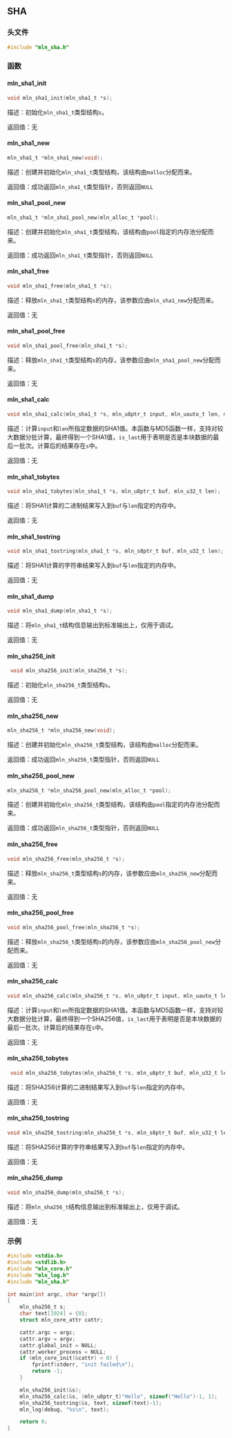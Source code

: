 ## SHA



### 头文件

```c
#include "mln_sha.h"
```



### 函数



#### mln_sha1_init

```c
void mln_sha1_init(mln_sha1_t *s);
```

描述：初始化`mln_sha1_t`类型结构`s`。

返回值：无



#### mln_sha1_new

```c
mln_sha1_t *mln_sha1_new(void);
```

描述：创建并初始化`mln_sha1_t`类型结构，该结构由`malloc`分配而来。

返回值：成功返回`mln_sha1_t`类型指针，否则返回`NULL`



#### mln_sha1_pool_new

```c
mln_sha1_t *mln_sha1_pool_new(mln_alloc_t *pool);
```

描述：创建并初始化`mln_sha1_t`类型结构，该结构由`pool`指定的内存池分配而来。

返回值：成功返回`mln_sha1_t`类型指针，否则返回`NULL`



#### mln_sha1_free

```c
void mln_sha1_free(mln_sha1_t *s);
```

描述：释放`mln_sha1_t`类型结构`s`的内存，该参数应由`mln_sha1_new`分配而来。

返回值：无



#### mln_sha1_pool_free

```c
void mln_sha1_pool_free(mln_sha1_t *s);
```

描述：释放`mln_sha1_t`类型结构`s`的内存，该参数应由`mln_sha1_pool_new`分配而来。

返回值：无



#### mln_sha1_calc

```c
void mln_sha1_calc(mln_sha1_t *s, mln_u8ptr_t input, mln_uauto_t len, mln_u32_t is_last);
```

描述：计算`input`和`len`所指定数据的SHA1值。本函数与MD5函数一样，支持对较大数据分批计算，最终得到一个SHA1值，`is_last`用于表明是否是本块数据的最后一批次。计算后的结果存在`s`中。

返回值：无



#### mln_sha1_tobytes

```c
void mln_sha1_tobytes(mln_sha1_t *s, mln_u8ptr_t buf, mln_u32_t len);
```

描述：将SHA1计算的二进制结果写入到`buf`与`len`指定的内存中。

返回值：无



#### mln_sha1_tostring

```c
void mln_sha1_tostring(mln_sha1_t *s, mln_s8ptr_t buf, mln_u32_t len);
```

描述：将SHA1计算的字符串结果写入到`buf`与`len`指定的内存中。

返回值：无



#### mln_sha1_dump

```c
void mln_sha1_dump(mln_sha1_t *s);
```

描述：将`mln_sha1_t`结构信息输出到标准输出上，仅用于调试。

返回值：无



#### mln_sha256_init

```c
 void mln_sha256_init(mln_sha256_t *s);
```

描述：初始化`mln_sha256_t`类型结构`s`。

返回值：无



#### mln_sha256_new

```c
mln_sha256_t *mln_sha256_new(void);
```

描述：创建并初始化`mln_sha256_t`类型结构，该结构由`malloc`分配而来。

返回值：成功返回`mln_sha256_t`类型指针，否则返回`NULL`



#### mln_sha256_pool_new

```c
mln_sha256_t *mln_sha256_pool_new(mln_alloc_t *pool);
```

描述：创建并初始化`mln_sha256_t`类型结构，该结构由`pool`指定的内存池分配而来。

返回值：成功返回`mln_sha256_t`类型指针，否则返回`NULL`



#### mln_sha256_free

```c
void mln_sha256_free(mln_sha256_t *s);
```

描述：释放`mln_sha256_t`类型结构`s`的内存，该参数应由`mln_sha256_new`分配而来。

返回值：无



#### mln_sha256_pool_free

```c
void mln_sha256_pool_free(mln_sha256_t *s);
```

描述：释放`mln_sha256_t`类型结构`s`的内存，该参数应由`mln_sha256_pool_new`分配而来。

返回值：无



#### mln_sha256_calc

```c
void mln_sha256_calc(mln_sha256_t *s, mln_u8ptr_t input, mln_uauto_t len, mln_u32_t is_last);
```

描述：计算`input`和`len`所指定数据的SHA1值。本函数与MD5函数一样，支持对较大数据分批计算，最终得到一个SHA256值，`is_last`用于表明是否是本块数据的最后一批次。计算后的结果存在`s`中。

返回值：无



#### mln_sha256_tobytes

```c
 void mln_sha256_tobytes(mln_sha256_t *s, mln_u8ptr_t buf, mln_u32_t len);
```

描述：将SHA256计算的二进制结果写入到`buf`与`len`指定的内存中。

返回值：无



#### mln_sha256_tostring

```c
void mln_sha256_tostring(mln_sha256_t *s, mln_s8ptr_t buf, mln_u32_t len);
```

描述：将SHA256计算的字符串结果写入到`buf`与`len`指定的内存中。

返回值：无



#### mln_sha256_dump

```c
void mln_sha256_dump(mln_sha256_t *s);
```

描述：将`mln_sha256_t`结构信息输出到标准输出上，仅用于调试。

返回值：无



### 示例

```c
#include <stdio.h>
#include <stdlib.h>
#include "mln_core.h"
#include "mln_log.h"
#include "mln_sha.h"

int main(int argc, char *argv[])
{
    mln_sha256_t s;
    char text[1024] = {0};
    struct mln_core_attr cattr;

    cattr.argc = argc;
    cattr.argv = argv;
    cattr.global_init = NULL;
    cattr.worker_process = NULL;
    if (mln_core_init(&cattr) < 0) {
        fprintf(stderr, "init failed\n");
        return -1;
    }

    mln_sha256_init(&s);
    mln_sha256_calc(&s, (mln_u8ptr_t)"Hello", sizeof("Hello")-1, 1);
    mln_sha256_tostring(&s, text, sizeof(text)-1);
    mln_log(debug, "%s\n", text);

    return 0;
}
```

